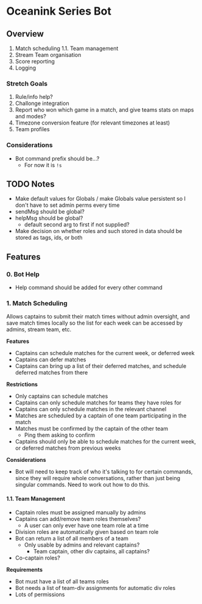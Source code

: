 # Oceanink Series Bot

## Overview

1. Match scheduling
    1.1. Team management
2. Stream Team organisation
3. Score reporting
4. Logging

### Stretch Goals

1. Rule/info help?
2. Challonge integration
3. Report who won which game in a match, and give teams stats on maps and modes?
4. Timezone conversion feature (for relevant timezones at least)
5. Team profiles

### Considerations

- Bot command prefix should be...?
    - For now it is `!s`

## TODO Notes

- Make default values for Globals / make Globals value persistent so I don't have to set admin perms every time
- sendMsg should be global?
- helpMsg should be global?
    - default second arg to first if not supplied?
- Make decision on whether roles and such stored in data should be stored as tags, ids, or both

## Features

### 0. Bot Help

- Help command should be added for every other command

### 1. Match Scheduling

Allows captains to submit their match times without admin oversight, and save match times locally so the list for each week can be accessed by admins, stream team, etc.

**Features**

- Captains can schedule matches for the current week, or deferred week
- Captains can defer matches
- Captains can bring up a list of their deferred matches, and schedule deferred matches from there

**Restrictions**

- Only captains can schedule matches
- Captains can only schedule matches for teams they have roles for
- Captains can only schedule matches in the relevant channel
- Matches are scheduled by a captain of one team participating in the match
- Matches must be confirmed by the captain of the other team
    - Ping them asking to confirm
- Captains should only be able to schedule matches for the current week, or deferred matches from previous weeks

**Considerations**

- Bot will need to keep track of who it's talking to for certain commands, since they will require whole conversations, rather than just being singular commands. Need to work out how to do this.

#### 1.1. Team Management

- Captain roles must be assigned manually by admins
- Captains can add/remove team roles themselves?
    - A user can only ever have one team role at a time
- Division roles are automatically given based on team role
- Bot can return a list of all members of a team
    - Only usable by admins and relevant captains?
        - Team captain, other div captains, all captains?
- Co-captain roles?

**Requirements**

- Bot must have a list of all teams roles
- Bot needs a list of team-div assignments for automatic div roles
- Lots of permissions
